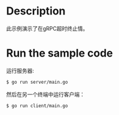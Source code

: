 # Description

此示例演示了在gRPC超时终止情。

# Run the sample code

运行服务器:

```sh
$ go run server/main.go
```
然后在另一个终端中运行客户端：

```sh
$ go run client/main.go
```